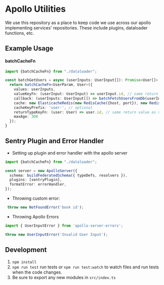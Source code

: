 # Apollo Utilities

We use this repository as a place to keep code we use across our apollo implementing services' repositories.
These include plugins, dataloader functions, etc.

## Example Usage
#### batchCacheFn
```typescript
import {batchCacheFn} from "./dataloader";

const batchGetUsers = async (userInputs: UserInput[]): Promise<User[]> => {
  return batchCacheFn<UserParam, User>({
    values: userInputs,
    valueKeyFn: (userInput: UserInput) => userInput.id, // same return value as cacheKeyFn
    callback: (userInputs: UserInput[]) => batchFetchUsersFromDb(userInputs),
    cache: new ElasticacheRedis(new RedisCache({host, port}), new RedisCache({host, port})), // primary and reader
    cacheKeyPrefix: 'user-', // optional
    returnTypeKeyFn: (user: User) => user.id, // same return value as valueFn
    maxAge: 300
  });
}
```

## Sentry Plugin and Error Handler

- Setting up plugin and error handler with the apollo server
```typescript
import {batchCacheFn} from "./dataloader";

const server = new ApolloServer({
  schema: buildFederatedSchema({ typeDefs, resolvers }),
  plugins: [sentryPlugin],
  formatError: errorHandler,
});
```

- Throwing custom error:
```typescript
 throw new NotFoundError('book id');
```
- Throwing Apollo Errors

```typescript
import { UserInputError } from 'apollo-server-errors';

throw new UserInputError('Invalid User Input');
```

## Development
1. `npm install`
2. `npm run test` run tests or `npm run test:watch` to watch files and run tests when the code changes.
3. Be sure to export any new modules in `src/index.ts`
